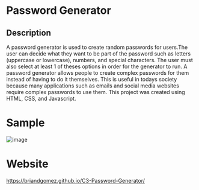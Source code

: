 # Password Generator

## Description
A password generator is used to create random passwords for users.The user can decide what they want to be part of the password such as letters (uppercase or lowercase), numbers, and special characters. The user must also select at least 1 of theses options in order for the generator to run. A password generator allows people to create complex passwords for them instead of having to do it themselves. This is useful in todays society because many applications such as emails and social media websites require complex passwords to use them. This project was created using HTML, CSS, and Javascript.

# Sample
![image](https://user-images.githubusercontent.com/69539559/132961389-1bea0825-4a38-47cb-854d-8e4639922b3e.png)

# Website
https://briandgomez.github.io/C3-Password-Generator/
